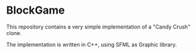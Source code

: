 # BlockGame
This repository contains a very simple implementation of a "Candy Crush" clone.

The implementation is written in C++, using SFML as Graphic library.
